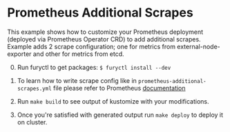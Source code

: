 # Prometheus Additional Scrapes

This example shows how to customize your Prometheus deployment (deployed via Prometheus Operator CRD) to add additional scrapes. Example adds 2 scrape configuration; one for metrics from external-node-exporter and other for metrics from etcd.

0. Run furyctl to get packages: `$ furyctl install --dev`

1. To learn how to write scrape config like in `prometheus-additional-scrapes.yml` file please refer to Prometheus [documentation](https://prometheus.io/docs/prometheus/latest/configuration/configuration/#%3Cscrape_config%3E)

2. Run `make build` to see output of kustomize with your modifications.

3. Once you're satisfied with generated output run `make deploy` to deploy it on cluster.
